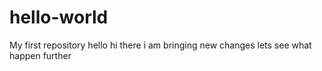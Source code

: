 # hello-world
My first repository 
hello hi there 
i am bringing new changes 
lets see what happen further
